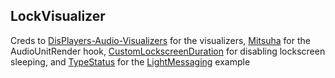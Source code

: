 ## LockVisualizer

Creds to [DisPlayers-Audio-Visualizers](https://github.com/agilie/DisPlayers-Audio-Visualizers) for the visualizers, [Mitsuha](https://github.com/c0ldra1n/Mitsuha) for the AudioUnitRender hook, [CustomLockscreenDuration](https://github.com/Nosskirneh/CustomLockscreenDuration) for disabling lockscreen sleeping, and [TypeStatus](https://github.com/hbang/TypeStatus) for the [LightMessaging](https://github.com/rpetrich/LightMessaging) example
